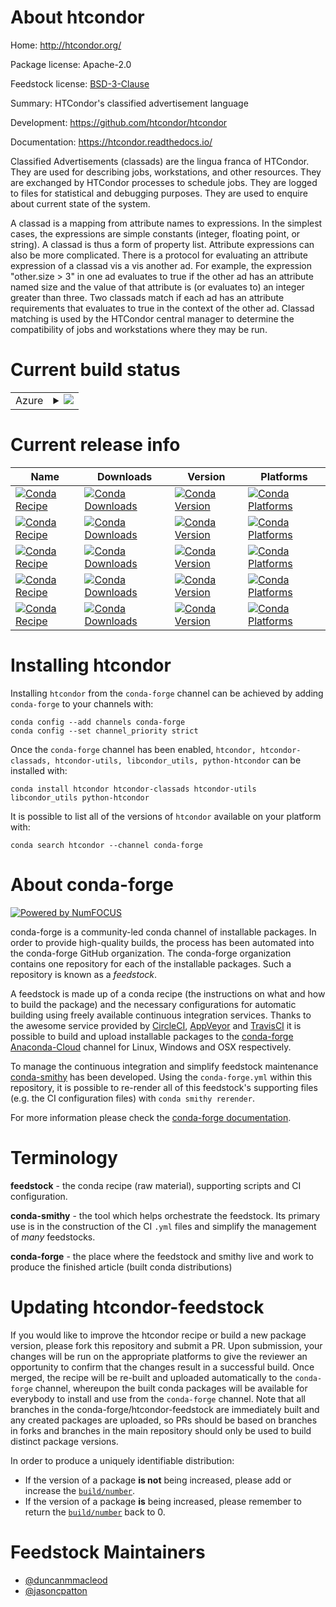 About htcondor
==============

Home: http://htcondor.org/

Package license: Apache-2.0

Feedstock license: [BSD-3-Clause](https://github.com/conda-forge/htcondor-feedstock/blob/master/LICENSE.txt)

Summary: HTCondor's classified advertisement language

Development: https://github.com/htcondor/htcondor

Documentation: https://htcondor.readthedocs.io/

Classified Advertisements (classads) are the lingua franca of
HTCondor. They are used for describing jobs, workstations, and other
resources. They are exchanged by HTCondor processes to schedule
jobs. They are logged to files for statistical and debugging
purposes. They are used to enquire about current state of the system.

A classad is a mapping from attribute names to expressions. In the
simplest cases, the expressions are simple constants (integer,
floating point, or string). A classad is thus a form of property
list. Attribute expressions can also be more complicated. There is a
protocol for evaluating an attribute expression of a classad vis a vis
another ad. For example, the expression "other.size > 3" in one ad
evaluates to true if the other ad has an attribute named size and the
value of that attribute is (or evaluates to) an integer greater than
three. Two classads match if each ad has an attribute requirements
that evaluates to true in the context of the other ad. Classad
matching is used by the HTCondor central manager to determine the
compatibility of jobs and workstations where they may be run.


Current build status
====================


<table>
    
  <tr>
    <td>Azure</td>
    <td>
      <details>
        <summary>
          <a href="https://dev.azure.com/conda-forge/feedstock-builds/_build/latest?definitionId=8358&branchName=master">
            <img src="https://dev.azure.com/conda-forge/feedstock-builds/_apis/build/status/htcondor-feedstock?branchName=master">
          </a>
        </summary>
        <table>
          <thead><tr><th>Variant</th><th>Status</th></tr></thead>
          <tbody><tr>
              <td>linux_64_openssl1.1.1</td>
              <td>
                <a href="https://dev.azure.com/conda-forge/feedstock-builds/_build/latest?definitionId=8358&branchName=master">
                  <img src="https://dev.azure.com/conda-forge/feedstock-builds/_apis/build/status/htcondor-feedstock?branchName=master&jobName=linux&configuration=linux_64_openssl1.1.1" alt="variant">
                </a>
              </td>
            </tr><tr>
              <td>linux_64_openssl3</td>
              <td>
                <a href="https://dev.azure.com/conda-forge/feedstock-builds/_build/latest?definitionId=8358&branchName=master">
                  <img src="https://dev.azure.com/conda-forge/feedstock-builds/_apis/build/status/htcondor-feedstock?branchName=master&jobName=linux&configuration=linux_64_openssl3" alt="variant">
                </a>
              </td>
            </tr><tr>
              <td>osx_64_openssl1.1.1</td>
              <td>
                <a href="https://dev.azure.com/conda-forge/feedstock-builds/_build/latest?definitionId=8358&branchName=master">
                  <img src="https://dev.azure.com/conda-forge/feedstock-builds/_apis/build/status/htcondor-feedstock?branchName=master&jobName=osx&configuration=osx_64_openssl1.1.1" alt="variant">
                </a>
              </td>
            </tr><tr>
              <td>osx_64_openssl3</td>
              <td>
                <a href="https://dev.azure.com/conda-forge/feedstock-builds/_build/latest?definitionId=8358&branchName=master">
                  <img src="https://dev.azure.com/conda-forge/feedstock-builds/_apis/build/status/htcondor-feedstock?branchName=master&jobName=osx&configuration=osx_64_openssl3" alt="variant">
                </a>
              </td>
            </tr><tr>
              <td>osx_arm64_openssl1.1.1</td>
              <td>
                <a href="https://dev.azure.com/conda-forge/feedstock-builds/_build/latest?definitionId=8358&branchName=master">
                  <img src="https://dev.azure.com/conda-forge/feedstock-builds/_apis/build/status/htcondor-feedstock?branchName=master&jobName=osx&configuration=osx_arm64_openssl1.1.1" alt="variant">
                </a>
              </td>
            </tr><tr>
              <td>osx_arm64_openssl3</td>
              <td>
                <a href="https://dev.azure.com/conda-forge/feedstock-builds/_build/latest?definitionId=8358&branchName=master">
                  <img src="https://dev.azure.com/conda-forge/feedstock-builds/_apis/build/status/htcondor-feedstock?branchName=master&jobName=osx&configuration=osx_arm64_openssl3" alt="variant">
                </a>
              </td>
            </tr>
          </tbody>
        </table>
      </details>
    </td>
  </tr>
</table>

Current release info
====================

| Name | Downloads | Version | Platforms |
| --- | --- | --- | --- |
| [![Conda Recipe](https://img.shields.io/badge/recipe-htcondor-green.svg)](https://anaconda.org/conda-forge/htcondor) | [![Conda Downloads](https://img.shields.io/conda/dn/conda-forge/htcondor.svg)](https://anaconda.org/conda-forge/htcondor) | [![Conda Version](https://img.shields.io/conda/vn/conda-forge/htcondor.svg)](https://anaconda.org/conda-forge/htcondor) | [![Conda Platforms](https://img.shields.io/conda/pn/conda-forge/htcondor.svg)](https://anaconda.org/conda-forge/htcondor) |
| [![Conda Recipe](https://img.shields.io/badge/recipe-htcondor--classads-green.svg)](https://anaconda.org/conda-forge/htcondor-classads) | [![Conda Downloads](https://img.shields.io/conda/dn/conda-forge/htcondor-classads.svg)](https://anaconda.org/conda-forge/htcondor-classads) | [![Conda Version](https://img.shields.io/conda/vn/conda-forge/htcondor-classads.svg)](https://anaconda.org/conda-forge/htcondor-classads) | [![Conda Platforms](https://img.shields.io/conda/pn/conda-forge/htcondor-classads.svg)](https://anaconda.org/conda-forge/htcondor-classads) |
| [![Conda Recipe](https://img.shields.io/badge/recipe-htcondor--utils-green.svg)](https://anaconda.org/conda-forge/htcondor-utils) | [![Conda Downloads](https://img.shields.io/conda/dn/conda-forge/htcondor-utils.svg)](https://anaconda.org/conda-forge/htcondor-utils) | [![Conda Version](https://img.shields.io/conda/vn/conda-forge/htcondor-utils.svg)](https://anaconda.org/conda-forge/htcondor-utils) | [![Conda Platforms](https://img.shields.io/conda/pn/conda-forge/htcondor-utils.svg)](https://anaconda.org/conda-forge/htcondor-utils) |
| [![Conda Recipe](https://img.shields.io/badge/recipe-libcondor_utils-green.svg)](https://anaconda.org/conda-forge/libcondor_utils) | [![Conda Downloads](https://img.shields.io/conda/dn/conda-forge/libcondor_utils.svg)](https://anaconda.org/conda-forge/libcondor_utils) | [![Conda Version](https://img.shields.io/conda/vn/conda-forge/libcondor_utils.svg)](https://anaconda.org/conda-forge/libcondor_utils) | [![Conda Platforms](https://img.shields.io/conda/pn/conda-forge/libcondor_utils.svg)](https://anaconda.org/conda-forge/libcondor_utils) |
| [![Conda Recipe](https://img.shields.io/badge/recipe-python--htcondor-green.svg)](https://anaconda.org/conda-forge/python-htcondor) | [![Conda Downloads](https://img.shields.io/conda/dn/conda-forge/python-htcondor.svg)](https://anaconda.org/conda-forge/python-htcondor) | [![Conda Version](https://img.shields.io/conda/vn/conda-forge/python-htcondor.svg)](https://anaconda.org/conda-forge/python-htcondor) | [![Conda Platforms](https://img.shields.io/conda/pn/conda-forge/python-htcondor.svg)](https://anaconda.org/conda-forge/python-htcondor) |

Installing htcondor
===================

Installing `htcondor` from the `conda-forge` channel can be achieved by adding `conda-forge` to your channels with:

```
conda config --add channels conda-forge
conda config --set channel_priority strict
```

Once the `conda-forge` channel has been enabled, `htcondor, htcondor-classads, htcondor-utils, libcondor_utils, python-htcondor` can be installed with:

```
conda install htcondor htcondor-classads htcondor-utils libcondor_utils python-htcondor
```

It is possible to list all of the versions of `htcondor` available on your platform with:

```
conda search htcondor --channel conda-forge
```


About conda-forge
=================

[![Powered by
NumFOCUS](https://img.shields.io/badge/powered%20by-NumFOCUS-orange.svg?style=flat&colorA=E1523D&colorB=007D8A)](https://numfocus.org)

conda-forge is a community-led conda channel of installable packages.
In order to provide high-quality builds, the process has been automated into the
conda-forge GitHub organization. The conda-forge organization contains one repository
for each of the installable packages. Such a repository is known as a *feedstock*.

A feedstock is made up of a conda recipe (the instructions on what and how to build
the package) and the necessary configurations for automatic building using freely
available continuous integration services. Thanks to the awesome service provided by
[CircleCI](https://circleci.com/), [AppVeyor](https://www.appveyor.com/)
and [TravisCI](https://travis-ci.com/) it is possible to build and upload installable
packages to the [conda-forge](https://anaconda.org/conda-forge)
[Anaconda-Cloud](https://anaconda.org/) channel for Linux, Windows and OSX respectively.

To manage the continuous integration and simplify feedstock maintenance
[conda-smithy](https://github.com/conda-forge/conda-smithy) has been developed.
Using the ``conda-forge.yml`` within this repository, it is possible to re-render all of
this feedstock's supporting files (e.g. the CI configuration files) with ``conda smithy rerender``.

For more information please check the [conda-forge documentation](https://conda-forge.org/docs/).

Terminology
===========

**feedstock** - the conda recipe (raw material), supporting scripts and CI configuration.

**conda-smithy** - the tool which helps orchestrate the feedstock.
                   Its primary use is in the construction of the CI ``.yml`` files
                   and simplify the management of *many* feedstocks.

**conda-forge** - the place where the feedstock and smithy live and work to
                  produce the finished article (built conda distributions)


Updating htcondor-feedstock
===========================

If you would like to improve the htcondor recipe or build a new
package version, please fork this repository and submit a PR. Upon submission,
your changes will be run on the appropriate platforms to give the reviewer an
opportunity to confirm that the changes result in a successful build. Once
merged, the recipe will be re-built and uploaded automatically to the
`conda-forge` channel, whereupon the built conda packages will be available for
everybody to install and use from the `conda-forge` channel.
Note that all branches in the conda-forge/htcondor-feedstock are
immediately built and any created packages are uploaded, so PRs should be based
on branches in forks and branches in the main repository should only be used to
build distinct package versions.

In order to produce a uniquely identifiable distribution:
 * If the version of a package **is not** being increased, please add or increase
   the [``build/number``](https://docs.conda.io/projects/conda-build/en/latest/resources/define-metadata.html#build-number-and-string).
 * If the version of a package **is** being increased, please remember to return
   the [``build/number``](https://docs.conda.io/projects/conda-build/en/latest/resources/define-metadata.html#build-number-and-string)
   back to 0.

Feedstock Maintainers
=====================

* [@duncanmmacleod](https://github.com/duncanmmacleod/)
* [@jasoncpatton](https://github.com/jasoncpatton/)

